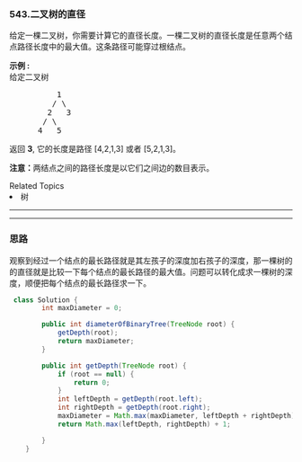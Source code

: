 ### 543.二叉树的直径
<p>给定一棵二叉树，你需要计算它的直径长度。一棵二叉树的直径长度是任意两个结点路径长度中的最大值。这条路径可能穿过根结点。</p>

<p><strong>示例 :</strong><br />
给定二叉树</p>

<pre>
          1
         / \
        2   3
       / \     
      4   5    
</pre>

<p>返回&nbsp;<strong>3</strong>, 它的长度是路径 [4,2,1,3] 或者&nbsp;[5,2,1,3]。</p>

<p><strong>注意：</strong>两结点之间的路径长度是以它们之间边的数目表示。</p>
<div><div>Related Topics</div><div><li>树</li></div></div>




---
---


### 思路
观察到经过一个结点的最长路径就是其左孩子的深度加右孩子的深度，那一棵树的的直径就是比较一下每个结点的最长路径的最大值。问题可以转化成求一棵树的深度，顺便把每个结点的最长路径求一下。
``` java
 class Solution {
        int maxDiameter = 0;

        public int diameterOfBinaryTree(TreeNode root) {
            getDepth(root);
            return maxDiameter;
        }

        public int getDepth(TreeNode root) {
            if (root == null) {
                return 0;
            }
            int leftDepth = getDepth(root.left);
            int rightDepth = getDepth(root.right);
            maxDiameter = Math.max(maxDiameter, leftDepth + rightDepth);
            return Math.max(leftDepth, rightDepth) + 1;

        }
    }
```